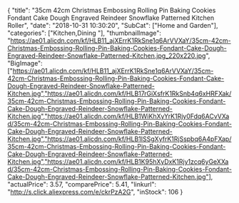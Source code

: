 {
	"title": "35cm 42cm Christmas Embossing Rolling Pin Baking Cookies Fondant Cake Dough Engraved Reindeer Snowflake Patterned Kitchen Roller",
	"date": "2018-10-31 10:30:20",
	"SubCat": ["Home and Garden"],
	"categories": ["Kitchen,Dining "],
	"thumbnailImage": "https://ae01.alicdn.com/kf/HLB11_ajXErrK1RkSne1q6ArVVXaY/35cm-42cm-Christmas-Embossing-Rolling-Pin-Baking-Cookies-Fondant-Cake-Dough-Engraved-Reindeer-Snowflake-Patterned-Kitchen.jpg_220x220.jpg",
	"BigImage": ["https://ae01.alicdn.com/kf/HLB11_ajXErrK1RkSne1q6ArVVXaY/35cm-42cm-Christmas-Embossing-Rolling-Pin-Baking-Cookies-Fondant-Cake-Dough-Engraved-Reindeer-Snowflake-Patterned-Kitchen.jpg","https://ae01.alicdn.com/kf/HLB17rGiXsfrK1RkSnb4q6xHRFXak/35cm-42cm-Christmas-Embossing-Rolling-Pin-Baking-Cookies-Fondant-Cake-Dough-Engraved-Reindeer-Snowflake-Patterned-Kitchen.jpg","https://ae01.alicdn.com/kf/HLB1WiKhXyYrK1Rjy0Fdq6ACvVXad/35cm-42cm-Christmas-Embossing-Rolling-Pin-Baking-Cookies-Fondant-Cake-Dough-Engraved-Reindeer-Snowflake-Patterned-Kitchen.jpg","https://ae01.alicdn.com/kf/HLB1ISSgXyfrK1RjSspbq6A4pFXap/35cm-42cm-Christmas-Embossing-Rolling-Pin-Baking-Cookies-Fondant-Cake-Dough-Engraved-Reindeer-Snowflake-Patterned-Kitchen.jpg","https://ae01.alicdn.com/kf/HLB1K95hXyDxK1Rjy1zcq6yGeXXad/35cm-42cm-Christmas-Embossing-Rolling-Pin-Baking-Cookies-Fondant-Cake-Dough-Engraved-Reindeer-Snowflake-Patterned-Kitchen.jpg"],
	"actualPrice": 3.57,
	"comparePrice": 5.41,
	"linkurl": "http://s.click.aliexpress.com/e/ckrPzA2G",
	"inStock": 106
}
